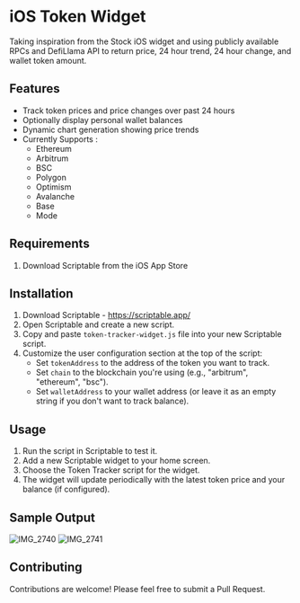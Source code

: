 # iOS Token Widget
Taking inspiration from the Stock iOS widget and using publicly available RPCs and DefiLlama API to return price, 24 hour trend, 24 hour change, and wallet token amount. 

## Features
- Track token prices and price changes over past 24 hours 
- Optionally display personal wallet balances 
- Dynamic chart generation showing price trends
- Currently Supports :
  - Ethereum
  - Arbitrum
  - BSC
  - Polygon
  - Optimism
  - Avalanche
  - Base
  - Mode

## Requirements
1. Download Scriptable from the iOS App Store

## Installation
1. Download Scriptable - https://scriptable.app/
2. Open Scriptable and create a new script.
3. Copy and paste  `token-tracker-widget.js` file into your new Scriptable script.
4. Customize the user configuration section at the top of the script:
   - Set `tokenAddress` to the address of the token you want to track.
   - Set `chain` to the blockchain you're using (e.g., "arbitrum", "ethereum", "bsc").
   - Set `walletAddress` to your wallet address (or leave it as an empty string if you don't want to track balance).

## Usage
1. Run the script in Scriptable to test it.
2. Add a new Scriptable widget to your home screen.
3. Choose the Token Tracker script for the widget.
4. The widget will update periodically with the latest token price and your balance (if configured).

## Sample Output
![IMG_2740](https://github.com/user-attachments/assets/4107fd5d-eab4-4097-b726-0324c3cd7182)
![IMG_2741](https://github.com/user-attachments/assets/7b6b2e51-5fd2-4696-bca6-0b507004200d)

## Contributing
Contributions are welcome! Please feel free to submit a Pull Request.
